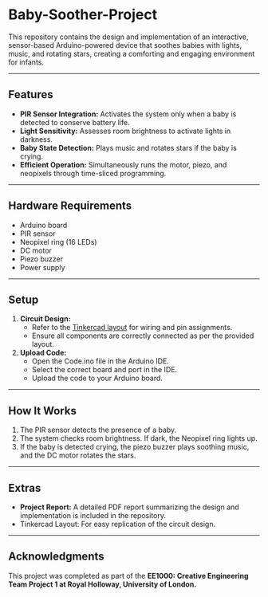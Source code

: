 # **Baby-Soother-Project**
This repository contains the design and implementation of an interactive, sensor-based Arduino-powered device that soothes babies with lights, music, and rotating stars, creating a comforting and engaging environment for infants.

---

## Features
- **PIR Sensor Integration:** Activates the system only when a baby is detected to conserve battery life.
- **Light Sensitivity:** Assesses room brightness to activate lights in darkness.
- **Baby State Detection:** Plays music and rotates stars if the baby is crying.
- **Efficient Operation:** Simultaneously runs the motor, piezo, and neopixels through time-sliced programming.
---
## Hardware Requirements
- Arduino board
- PIR sensor
- Neopixel ring (16 LEDs)
- DC motor
- Piezo buzzer
- Power supply
---
## Setup
1. **Circuit Design:**
   - Refer to the [Tinkercad layout](https://www.tinkercad.com/things/9eKrH4nxekQ-copy-of-baby-mobile-with-16-neo/editel?returnTo=https%3A%2F%2Fwww.tinkercad.com%2Fdashboard) for wiring and pin assignments.
   - Ensure all components are correctly connected as per the provided layout.
2. **Upload Code:**
   - Open the Code.ino file in the Arduino IDE.
   - Select the correct board and port in the IDE.
   - Upload the code to your Arduino board.
---
## How It Works
1. The PIR sensor detects the presence of a baby.
2. The system checks room brightness. If dark, the Neopixel ring lights up.
3. If the baby is detected crying, the piezo buzzer plays soothing music, and the DC motor rotates the stars.
---
## Extras
- **Project Report:** A detailed PDF report summarizing the design and implementation is included in the repository.
- Tinkercad Layout: For easy replication of the circuit design.
---
## Acknowledgments
This project was completed as part of the **EE1000: Creative Engineering Team Project 1 at Royal Holloway, University of London.**
